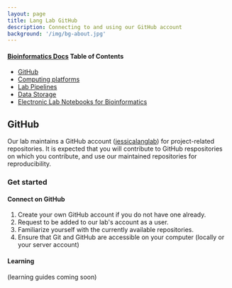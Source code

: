 ```yaml
---
layout: page
title: Lang Lab GitHub
description: Connecting to and using our GitHub account
background: '/img/bg-about.jpg'
---
```


#### [Bioinformatics Docs](https://jessicalanglab.github.io/Resources/BioinformaticDocs) Table of Contents
+ [GitHub](https://jessicalanglab.github.io/Resources/BioinformaticDocs/GitHub)
+ [Computing platforms](https://jessicalanglab.github.io/Resources/BioinformaticDocs/ComputingPlatforms)
+ [Lab Pipelines](https://jessicalanglab.github.io/Resources/BioinformaticDocs/pipelines)
+ [Data Storage](https://jessicalanglab.github.io/Resources/BioinformaticDocs/storage)
+ [Electronic Lab Notebooks for Bioinformatics](https://jessicalanglab.github.io/Resources/BioinformaticDocs/notes)

## GitHub
Our lab maintains a GitHub account ([jessicalanglab](https://github.com/jessicalanglab)) for project-related repositories. It is expected that you will contribute to GitHub respositories on which you contribute, and use our maintained repositories for reproducibility.

### Get started

#### Connect on GitHub
1. Create your own GitHub account if you do not have one already.
2. Request to be added to our lab's account as a user.
3. Familiarize yourself with the currently available repositories.
4. Ensure that Git and GitHub are accessible on your computer (locally or your server account)


#### Learning
(learning guides coming soon)
